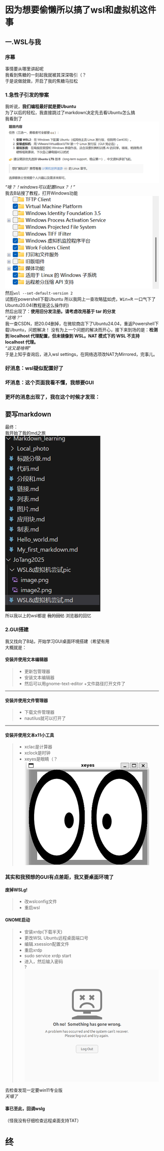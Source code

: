 # 因为想要偷懒所以搞了wsl和虚拟机这件事
## 一.WSL与我
### 序幕
事情要从哪里讲起呢  
我看到焦糖的一刻起我就被其深深吸引（？  
于是说做就做，开启了我的焦糖马拉松
### 1.急性子引发的惨案
我听说，**我们编程最好就是要Ubuntu**  
为了以后的轻松，我直接跳过了markdown决定先去看Ubuntu怎么搞  
我看到了
![我看到了](WSL&虚拟机尝试pic\image.png)  
*“啥？！windows可以配置linux？！”*   
我去B站搜了教程，打开Windows功能  
![这个](WSL&虚拟机尝试pic\image2.png)
然后``` wsl --set-default-version 2 ```  
试图在powershell下载Ubuntu
所以我网上一查攻略猛如虎，<kbd>Win</kbd>+<kbd>R</kbd> 一口气下了Ubuntu20.04(教程是这么操作的)  
然后出现了：**使用旧分发注册。请考虑改用基于 tar 的分发**  
*“这啥？”*  
我一查CSDN，把20.04删掉，在微软商店下了Ubuntu24.04，重返Powershell下载Ubuntu，问题解决！ 
没有为上一个问题的解决而开心，接下来到场的是：**检测到 localhost 代理配置，但未镜像到 WSL。NAT 模式下的 WSL 不支持 localhost 代理。**  
*“这又是啥啊”*  
于是上知乎查询后，进入wsl settings，在网络选项改NAT为Mirrored，完事儿。
### 好消息：wsl疑似配置好了
### 坏消息：这个页面我看不懂，我想要GUI
### 更坏的消息出现了，我在这个时候才发现：
## **要写markdown**
最终：  
我开始了我的md之旅  
![我此刻才开始学md](WSL&虚拟机尝试pic\image3.png)  
所以我以上的wsl都是 ~~我的回忆~~ 浏览器的回忆  
### 2.GUI搭建
我又找向了B站，开始学习GUI桌面环境搭建（希望有用  
大概就是：  
#### 安装并使用文本编辑器
>+ 更新包管理器
>+ 安装文本编辑器
>+ 然后可以用gnome-text-editor +文件路径打开文件了
---
#### 安装并使用文件管理器
>+ 下载文件管理器
>+ nautilus就可以打开了
---
#### 安装并使用文本x11小工具
>+ xclac是计算器
>+ xclock是时钟
>+ xeyes是眼睛（？  
![WTF](WSL&虚拟机尝试pic\EyesOnYou.png)
### 其实和我预想的GUI有点差距，我又要桌面环境了
#### 废掉WSLg!
>+ 改wslconfig文件
>+ 重启wsl
#### GNOME启动
>+ 安装xrdp(下载半天)
>+ 更改WSL Ubuntu远程桌面端口号
>+ 编辑.xsession配置文件
>+ 重启xrdp
>+ sudo service xrdp start
>+ 进入，然后输入密码  
?  
![??](WSL&虚拟机尝试pic\wrong.png)  

去检查发现一定要win11专业版  
*天塌了*
#### 事已至此，回调wslg
（怪我没有仔细检查远程桌面支持TAT）  
# 终